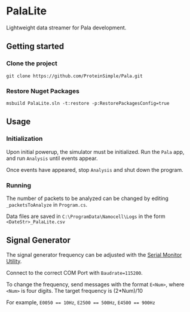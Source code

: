 # PalaLite
Lightweight data streamer for Pala development.

## Getting started
### Clone the project
`git clone https://github.com/ProteinSimple/Pala.git`
### Restore Nuget Packages
`msbuild PalaLite.sln -t:restore -p:RestorePackagesConfig=true`

## Usage
### Initialization
Upon initial powerup, the simulator must be initialized.  Run the `Pala` app, and run `Analysis` until events appear.

Once events have appeared, stop `Analysis` and shut down the program.

### Running
The number of packets to be analyzed can be changed by editing `_packetsToAnalyze` in `Program.cs`.

Data files are saved in `C:\ProgramData\Namocell\Logs` in the form `<DateStr>_PalaLite.csv`

## Signal Generator
The signal generator frequency can be adjusted with the [Serial Monitor Utility](https://serialport.en.softonic.com/?ex=DINS-635.1).

Connect to the correct COM Port with `Baudrate=115200`.

To change the frequency, send messages with the format `E<Num>`, where `<Num>` is four digits.  The target frequency is (2*Num)/10

For example, `E0050 == 10Hz`, `E2500 == 500Hz`, `E4500 == 900Hz`
